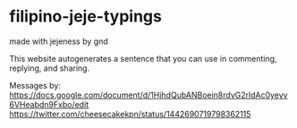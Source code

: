 # filipino-jeje-typings
made with jejeness by gnd

This website autogenerates a sentence that you can use in commenting, replying, and sharing. 


Messages by:
https://docs.google.com/document/d/1HjhdQubANBoein8rdvG2rldAc0yeyv6VHeabdn9Fxbo/edit
https://twitter.com/cheesecakekpn/status/1442690719798362115
